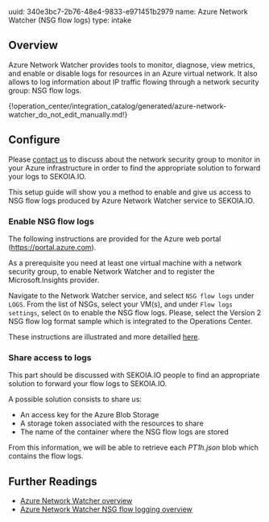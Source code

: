 uuid: 340e3bc7-2b76-48e4-9833-e971451b2979
name: Azure Network Watcher (NSG flow logs)
type: intake

## Overview
Azure Network Watcher provides tools to monitor, diagnose, view metrics, and enable or disable logs for resources in an Azure virtual network. It also allows to log information about IP traffic flowing through a network security group: NSG flow logs.

{!operation_center/integration_catalog/generated/azure-network-watcher_do_not_edit_manually.md!}

## Configure
Please [contact us](mailto:support@sekoia.io) to discuss about the network security group to monitor in your Azure infrastructure in order to find the appropriate solution to forward your logs to SEKOIA.IO.

This setup guide will show you a method to enable and give us access to NSG flow logs produced by Azure Network Watcher service to SEKOIA.IO.

### Enable NSG flow logs

The following instructions are provided for the Azure web portal (https://portal.azure.com).

As a prerequisite you need at least one virtual machine with a network security group, to enable Network Watcher and to register the Microsoft.Insights provider.

Navigate to the Network Watcher service, and select `NSG flow logs` under `LOGS`. From the list of NSGs, select your VM(s), and under `Flow logs settings`, select `On` to enable the NSG flow logs. Please, select the Version 2 NSG flow log format sample which is integrated to the Operations Center.

These instructions are illustrated and more detailled [here](https://docs.microsoft.com/en-us/azure/network-watcher/network-watcher-nsg-flow-logging-portal).

### Share access to logs

This part should be discussed with SEKOIA.IO people to find an appropriate solution to forward your flow logs to SEKOIA.IO.

A possible solution consists to share us:
- An access key for the Azure Blob Storage
- A storage token associated with the resources to share
- The name of the container where the NSG flow logs are stored

From this information, we will be able to retrieve each _PT1h.json_ blob which contains the flow logs.

## Further Readings
- [Azure Network Watcher overview](https://docs.microsoft.com/en-us/azure/network-watcher/network-watcher-monitoring-overview)
- [Azure Network Watcher NSG flow logging overview](https://docs.microsoft.com/en-us/azure/network-watcher/network-watcher-nsg-flow-logging-overview)
